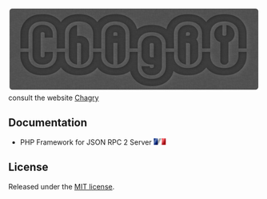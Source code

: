 ![logo](img/logo.jpg)
consult the website [Chagry](http://chagry.fr/)

## Documentation

* PHP Framework for JSON RPC 2 Server [ ![fr](img/fr.gif) ](Doc/RPC_SERVER_FR.md)

## License

Released under the [ MIT license](http://opensource.org/licenses/mit-license.php).